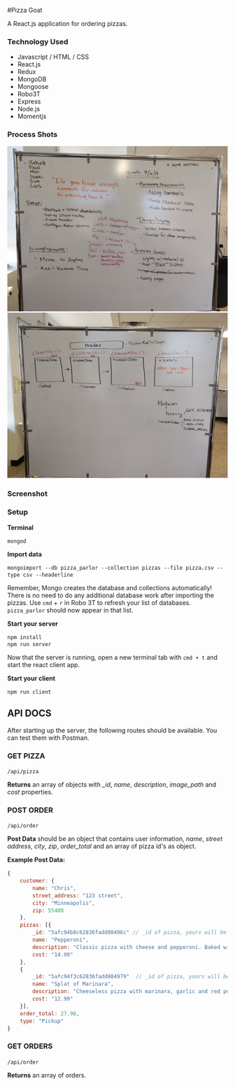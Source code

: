 #Pizza Goat

A React.js application for ordering pizzas.

### Technology Used
* Javascript / HTML / CSS
* React.js
* Redux
* MongoDB
* Mongoose
* Robo3T
* Express
* Node.js
* Momentjs

### Process Shots
![process 1](screenshots/process_01.jpg)
![process 2](screenshots/process_02.jpg)
### Screenshot


### Setup
**Terminal**

```
mongod
```
**Import data**

```
mongoimport --db pizza_parlor --collection pizzas --file pizza.csv --type csv --headerline
```

Remember, Mongo creates the database and collections automatically! There is no need to do any additional database work after importing the pizzas. Use `cmd` + `r` in Robo 3T to refresh your list of databases. `pizza_parlor` should now appear in that list.

**Start your server**

```
npm install
npm run server
```

Now that the server is running, open a new terminal tab with `cmd + t` and start the react client app.

**Start your client**

```
npm run client
```

## API DOCS

After starting up the server, the following routes should be available. You can test them with Postman.

### GET PIZZA  

`/api/pizza`

**Returns** an array of objects with *_id*, *name*, *description*, *image_path* and *cost* properties. 

### POST ORDER

`/api/order`

**Post Data** should be an object that contains user information, *name*, *street address*, *city*, *zip*, *order_total* and an array of pizza id's as object. 

**Example Post Data:**

```JavaScript
{
    customer: { 
        name: "Chris",
        street_address: "123 street",
        city: "Minneapolis",
        zip: 55408
    },
    pizzas: [{ 
        _id: "5afc94b8c62836fadd80496c" // _id of pizza, yours will be different!
        name: "Pepperoni",
        description: "Classic pizza with cheese and pepperoni. Baked with a traditional crust in our brick oven.",
        cost: "14.99"
    },
    { 
        _id: "5afc94f3c62836fadd804979"  // _id of pizza, yours will be different!
        name: "Splat of Marinara",
        description: "Cheeseless pizza with marinara, garlic and red peppers.",
        cost: "12.99"
    }],
    order_total: 27.98,
    type: "Pickup"
}
```

### GET ORDERS

`/api/order`

**Returns** an array of orders.



